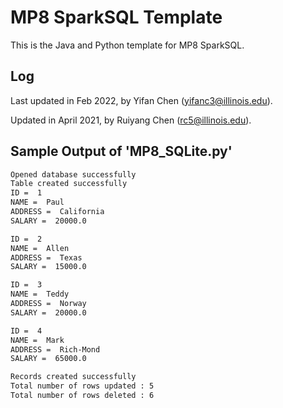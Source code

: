 # MP8 SparkSQL Template

This is the Java and Python template for MP8 SparkSQL.

## Log 

Last updated in Feb 2022, by Yifan Chen (yifanc3@illinois.edu).

Updated in April 2021, by Ruiyang Chen (rc5@illinois.edu).

## Sample Output of 'MP8\_SQLite.py'
~~~sh
Opened database successfully
Table created successfully
ID =  1
NAME =  Paul
ADDRESS =  California
SALARY =  20000.0 

ID =  2
NAME =  Allen
ADDRESS =  Texas
SALARY =  15000.0 

ID =  3
NAME =  Teddy
ADDRESS =  Norway
SALARY =  20000.0 

ID =  4
NAME =  Mark
ADDRESS =  Rich-Mond 
SALARY =  65000.0 

Records created successfully
Total number of rows updated : 5
Total number of rows deleted : 6
~~~
